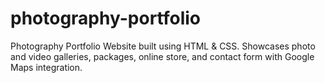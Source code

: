 # photography-portfolio
Photography Portfolio Website built using HTML &amp; CSS. Showcases photo and video galleries, packages, online store, and contact form with Google Maps integration.

